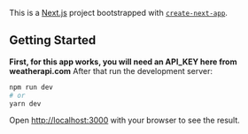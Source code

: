 This is a [Next.js](https://nextjs.org/) project bootstrapped with [`create-next-app`](https://github.com/vercel/next.js/tree/canary/packages/create-next-app).

## Getting Started

**First, for this app works, you will need an API_KEY here from weatherapi.com**
After that run the development server:

```bash
npm run dev
# or
yarn dev
```



Open [http://localhost:3000](http://localhost:3000) with your browser to see the result.
